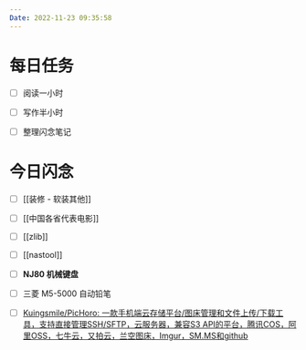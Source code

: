 ```yaml
---
Date: 2022-11-23 09:35:58
---
```


# 每日任务
- [ ] 阅读一小时
- [ ] 写作半小时
- [ ] 整理闪念笔记


# 今日闪念
- [ ] [[装修 - 软装其他]]
- [ ] [[中国各省代表电影]]
- [ ] [[zlib]]
- [ ] [[nastool]]
- [ ] **NJ80 机械键盘**
- [ ] 三菱 M5-5000 自动铅笔
- [ ] [Kuingsmile/PicHoro: 一款手机端云存储平台/图床管理和文件上传/下载工具，支持直接管理SSH/SFTP，云服务器，兼容S3 API的平台，腾讯COS，阿里OSS，七牛云，又拍云，兰空图床，Imgur，SM.MS和github](https://github.com/Kuingsmile/PicHoro)




